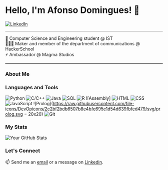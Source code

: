 # Hello, I'm Afonso Domingues! 👋

[![LinkedIn](https://img.shields.io/badge/-LinkedIn-blue?style=flat-square&logo=Linkedin&logoColor=white&link=https://www.linkedin.com/in/afonsofsdomingues/)](https://www.linkedin.com/in/afonsofsdomingues/)

---

 🌱 Computer Science and Engineering student @ IST<br>
 🧑🏻‍💻 Maker and member of the department of communications @ HackerSchool<br>
 ⚡ Ambassador @ Magma Studios

---

### About Me



### Languages and Tools

![Python](https://img.shields.io/badge/-Python-black?style=flat-square&logo=python)
![C/C++](https://img.shields.io/badge/-C/C++-black?style=flat-square&logo=C)
![Java](https://img.shields.io/badge/-Java-black?style=flat-square&logo=java)
![SQL]()
![R](https://img.shields.io/badge/-R-black?style=flat-square&logo=r)
![Assembly]
![HTML](https://img.shields.io/badge/-HTML-black?style=flat-square&logo=html5&logoColor=white)
![CSS](https://img.shields.io/badge/-CSS3-black?style=flat-square&logo=css3)
![JavaScript](https://img.shields.io/badge/-JavaScript-black?style=flat-square&logo=javascript)
![Prolog](https://raw.githubusercontent.com/file-icons/DevOpicons/2c2bf2bdb6507b8e4bfe695c1d54d639fbfed479/svg/prolog.svg = 20x20)
![Git](https://img.shields.io/badge/-Git-black?style=flat-square&logo=git)

### My Stats

![Your GitHub Stats](https://github-readme-stats.vercel.app/api?username=afonsofsdomingues&show_icons=true)

### Let's Connect

📫 Send me an [email](mailto:afonso.silva.domingues@tecnico.ulisboa.pt) or a message on [Linkedin](https://www.linkedin.com/in/afonso-fs-domingues/).
